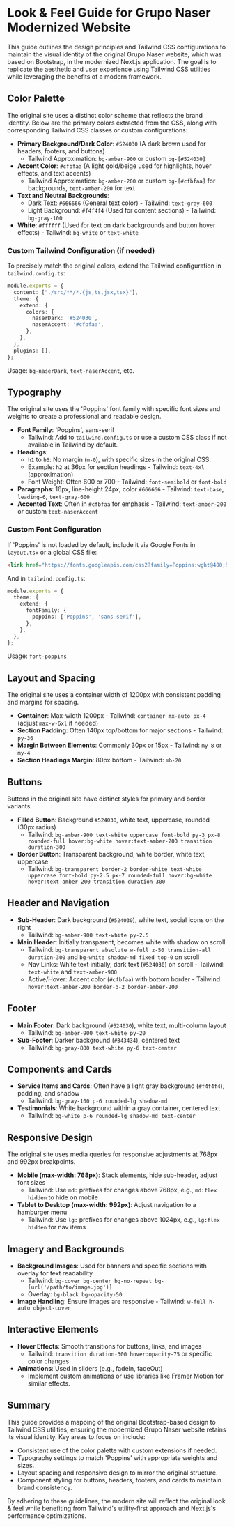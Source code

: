 # Look & Feel Guide for Grupo Naser Modernized Website

This guide outlines the design principles and Tailwind CSS configurations to maintain the visual identity of the original Grupo Naser website, which was based on Bootstrap, in the modernized Next.js application. The goal is to replicate the aesthetic and user experience using Tailwind CSS utilities while leveraging the benefits of a modern framework.

## Color Palette

The original site uses a distinct color scheme that reflects the brand identity. Below are the primary colors extracted from the CSS, along with corresponding Tailwind CSS classes or custom configurations:

- **Primary Background/Dark Color**: `#524030` (A dark brown used for headers, footers, and buttons)
  - Tailwind Approximation: `bg-amber-900` or custom `bg-[#524030]`
- **Accent Color**: `#cfbfaa` (A light gold/beige used for highlights, hover effects, and text accents)
  - Tailwind Approximation: `bg-amber-200` or custom `bg-[#cfbfaa]` for backgrounds, `text-amber-200` for text
- **Text and Neutral Backgrounds**: 
  - Dark Text: `#666666` (General text color) - Tailwind: `text-gray-600`
  - Light Background: `#f4f4f4` (Used for content sections) - Tailwind: `bg-gray-100`
- **White**: `#ffffff` (Used for text on dark backgrounds and button hover effects) - Tailwind: `bg-white` or `text-white`

### Custom Tailwind Configuration (if needed)
To precisely match the original colors, extend the Tailwind configuration in `tailwind.config.ts`:

```typescript
module.exports = {
  content: ["./src/**/*.{js,ts,jsx,tsx}"],
  theme: {
    extend: {
      colors: {
        naserDark: '#524030',
        naserAccent: '#cfbfaa',
      },
    },
  },
  plugins: [],
};
```

Usage: `bg-naserDark`, `text-naserAccent`, etc.

## Typography

The original site uses the 'Poppins' font family with specific font sizes and weights to create a professional and readable design.

- **Font Family**: 'Poppins', sans-serif
  - Tailwind: Add to `tailwind.config.ts` or use a custom CSS class if not available in Tailwind by default.
- **Headings**:
  - `h1` to `h6`: No margin (`m-0`), with specific sizes in the original CSS.
  - Example: `h2` at 36px for section headings - Tailwind: `text-4xl` (approximation)
  - Font Weight: Often 600 or 700 - Tailwind: `font-semibold` or `font-bold`
- **Paragraphs**: 16px, line-height 24px, color `#666666` - Tailwind: `text-base`, `leading-6`, `text-gray-600`
- **Accented Text**: Often in `#cfbfaa` for emphasis - Tailwind: `text-amber-200` or custom `text-naserAccent`

### Custom Font Configuration
If 'Poppins' is not loaded by default, include it via Google Fonts in `layout.tsx` or a global CSS file:

```html
<link href="https://fonts.googleapis.com/css2?family=Poppins:wght@400;500;600;700&display=swap" rel="stylesheet">
```

And in `tailwind.config.ts`:

```typescript
module.exports = {
  theme: {
    extend: {
      fontFamily: {
        poppins: ['Poppins', 'sans-serif'],
      },
    },
  },
};
```

Usage: `font-poppins`

## Layout and Spacing

The original site uses a container width of 1200px with consistent padding and margins for spacing.

- **Container**: Max-width 1200px - Tailwind: `container mx-auto px-4` (adjust `max-w-6xl` if needed)
- **Section Padding**: Often 140px top/bottom for major sections - Tailwind: `py-36`
- **Margin Between Elements**: Commonly 30px or 15px - Tailwind: `my-8` or `my-4`
- **Section Headings Margin**: 80px bottom - Tailwind: `mb-20`

## Buttons

Buttons in the original site have distinct styles for primary and border variants.

- **Filled Button**: Background `#524030`, white text, uppercase, rounded (30px radius)
  - Tailwind: `bg-amber-900 text-white uppercase font-bold py-3 px-8 rounded-full hover:bg-white hover:text-amber-200 transition duration-300`
- **Border Button**: Transparent background, white border, white text, uppercase
  - Tailwind: `bg-transparent border-2 border-white text-white uppercase font-bold py-2.5 px-7 rounded-full hover:bg-white hover:text-amber-200 transition duration-300`

## Header and Navigation

- **Sub-Header**: Dark background (`#524030`), white text, social icons on the right
  - Tailwind: `bg-amber-900 text-white py-2.5`
- **Main Header**: Initially transparent, becomes white with shadow on scroll
  - Tailwind: `bg-transparent absolute w-full z-50 transition-all duration-300` and `bg-white shadow-md fixed top-0` on scroll
  - Nav Links: White text initially, dark text (`#524030`) on scroll - Tailwind: `text-white` and `text-amber-900`
  - Active/Hover: Accent color (`#cfbfaa`) with bottom border - Tailwind: `hover:text-amber-200 border-b-2 border-amber-200`

## Footer

- **Main Footer**: Dark background (`#524030`), white text, multi-column layout
  - Tailwind: `bg-amber-900 text-white py-20`
- **Sub-Footer**: Darker background (`#343434`), centered text
  - Tailwind: `bg-gray-800 text-white py-6 text-center`

## Components and Cards

- **Service Items and Cards**: Often have a light gray background (`#f4f4f4`), padding, and shadow
  - Tailwind: `bg-gray-100 p-6 rounded-lg shadow-md`
- **Testimonials**: White background within a gray container, centered text
  - Tailwind: `bg-white p-6 rounded-lg shadow-md text-center`

## Responsive Design

The original site uses media queries for responsive adjustments at 768px and 992px breakpoints.

- **Mobile (max-width: 768px)**: Stack elements, hide sub-header, adjust font sizes
  - Tailwind: Use `md:` prefixes for changes above 768px, e.g., `md:flex hidden` to hide on mobile
- **Tablet to Desktop (max-width: 992px)**: Adjust navigation to a hamburger menu
  - Tailwind: Use `lg:` prefixes for changes above 1024px, e.g., `lg:flex hidden` for nav items

## Imagery and Backgrounds

- **Background Images**: Used for banners and specific sections with overlay for text readability
  - Tailwind: `bg-cover bg-center bg-no-repeat bg-[url('/path/to/image.jpg')]`
  - Overlay: `bg-black bg-opacity-50`
- **Image Handling**: Ensure images are responsive - Tailwind: `w-full h-auto object-cover`

## Interactive Elements

- **Hover Effects**: Smooth transitions for buttons, links, and images
  - Tailwind: `transition duration-300 hover:opacity-75` or specific color changes
- **Animations**: Used in sliders (e.g., fadeIn, fadeOut)
  - Implement custom animations or use libraries like Framer Motion for similar effects.

## Summary

This guide provides a mapping of the original Bootstrap-based design to Tailwind CSS utilities, ensuring the modernized Grupo Naser website retains its visual identity. Key areas to focus on include:
- Consistent use of the color palette with custom extensions if needed.
- Typography settings to match 'Poppins' with appropriate weights and sizes.
- Layout spacing and responsive design to mirror the original structure.
- Component styling for buttons, headers, footers, and cards to maintain brand consistency.

By adhering to these guidelines, the modern site will reflect the original look & feel while benefiting from Tailwind's utility-first approach and Next.js's performance optimizations.
